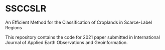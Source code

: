 # SSCCSLR
An Efficient Method for the Classification of Croplands in Scarce-Label Regions

This repository contains the code for 2021 paper submitted in International Journal of Applied Earth Observations and Geoinformation.
